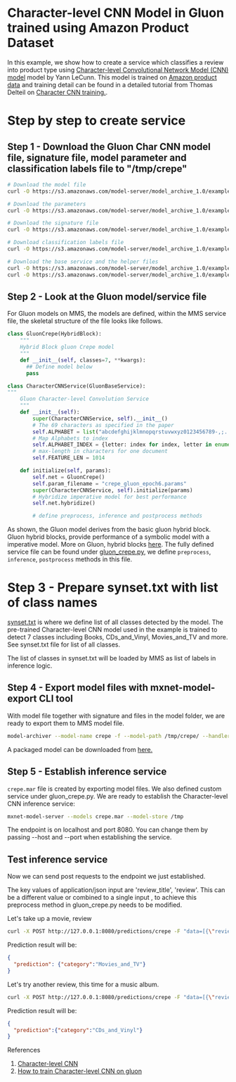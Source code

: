 # Character-level CNN Model in Gluon trained using Amazon Product Dataset

In this example, we show how to create a service which classifies a review into product type using [Character-level Convolutional Network Model (CNN) model](https://papers.nips.cc/paper/5782-character-level-convolutional-networks-for-text-classification.pdf) model by Yann LeCunn. This model is trained on [Amazon product data](http://jmcauley.ucsd.edu/data/amazon/) and training detail can be found in a detailed tutorial from Thomas Delteil on [Character CNN training.](https://github.com/ThomasDelteil/CNN_NLP_MXNet).


# Step by step to create service

## Step 1 - Download the Gluon Char CNN model file, signature file, model parameter and classification labels file to "/tmp/crepe"

```bash
# Download the model file
curl -O https://s3.amazonaws.com/model-server/model_archive_1.0/examples/mms-char-cnn-files/gluon_crepe.py

# Download the parameters
curl -O https://s3.amazonaws.com/model-server/model_archive_1.0/examples/mms-char-cnn-files/crepe_gluon_epoch6.params

# Download the signature file
curl -O https://s3.amazonaws.com/model-server/model_archive_1.0/examples/mms-char-cnn-files/signature.json

# Download classification labels file
curl -O https://s3.amazonaws.com/model-server/model_archive_1.0/examples/mms-char-cnn-files/synset.txt

# Download the base service and the helper files
curl -O https://s3.amazonaws.com/model-server/model_archive_1.0/examples/mms-char-cnn-files/gluon_base_service.py
curl -O https://s3.amazonaws.com/model-server/model_archive_1.0/examples/mms-char-cnn-files/ndarray.py
```

## Step 2 - Look at the Gluon model/service  file

For Gluon models on MMS, the models are defined, within the MMS service file, the skeletal structure of the file looks like follows.

```python
class GluonCrepe(HybridBlock):
    """
    Hybrid Block gluon Crepe model
    """
    def __init__(self, classes=7, **kwargs):
      ## Define model below
      pass

class CharacterCNNService(GluonBaseService):
"""
    Gluon Character-level Convolution Service
    """
    def __init__(self):
        super(CharacterCNNService, self).__init__()    
        # The 69 characters as specified in the paper
        self.ALPHABET = list("abcdefghijklmnopqrstuvwxyz0123456789-,;.!?:'\"/\\|_@#$%^&*~`+ =<>()[]{}")
        # Map Alphabets to index
        self.ALPHABET_INDEX = {letter: index for index, letter in enumerate(self.ALPHABET)}
        # max-length in characters for one document
        self.FEATURE_LEN = 1014

    def initialize(self, params):
        self.net = GluonCrepe()
        self.param_filename = "crepe_gluon_epoch6.params"
        super(CharacterCNNService, self).initialize(params)
        # Hybridize imperative model for best performance
        self.net.hybridize()

        # define preprocess, inference and postprocess methods
```

As shown, the Gluon model derives from the basic gluon hybrid block. Gluon hybrid blocks, provide performance of a symbolic model with a imperative model. More on Gluon, hybrid blocks [here](https://gluon.mxnet.io/chapter07_distributed-learning/hybridize.html).
The fully defined service file can be found under [gluon_crepe.py](gluon_crepe.py), we define `preprocess`, `inference`, `postprocess` methods in this file.

# Step 3 - Prepare synset.txt with list of class names

[synset.txt](synset.txt) is where we define list of all classes detected by the model. The pre-trained Character-level CNN model used in the example is trained to detect 7 classes including Books, CDs_and_Vinyl, Movies_and_TV and more. See synset.txt file for list of all classes.

The list of classes in synset.txt will be loaded by MMS as list of labels in inference logic.


## Step 4 - Export model files with mxnet-model-export CLI tool

With model file together with signature and  files in the model folder, we are ready to export them to MMS model file.

```bash
model-archiver --model-name crepe -f --model-path /tmp/crepe/ --handler gluon_crepe:crepe_inference --runtime python --export-path /tmp
```

A packaged model can be downloaded from [here.](https://s3.amazonaws.com/model-server/model_archive_1.0/examples/mms-char-cnn-files/crepe.mar)

## Step 5 - Establish inference service

`crepe.mar` file is created by exporting model files. We also defined custom service under gluon_crepe.py. We are ready to establish the Character-level CNN inference service:

```bash
mxnet-model-server --models crepe.mar --model-store /tmp
```

The endpoint is on localhost and port 8080. You can change them by passing --host and --port when establishing the service.

## Test inference service

Now we can send post requests to the endpoint we just established.


The key values of application/json input are 'review_title', 'review'. This can be a different value or combined to a single input , to achieve this preprocess method in gluon_crepe.py needs to be modified.

Let's take up a movie, review

```bash
curl -X POST http://127.0.0.1:8080/predictions/crepe -F "data=[{\"review_title\":\"Inception is the best\",\"review\": \"great direction and story\"}]"
```
Prediction result will be:

```json
{
  "prediction": {"category":"Movies_and_TV"}
}
```

Let's try another review, this time for a music album.

```bash
curl -X POST http://127.0.0.1:8080/predictions/crepe -F "data=[{\"review_title\":\"fantastic quality\",\"review\": \"quality sound playback\"}]"
```

Prediction result will be:

```json
{
  "prediction":{"category":"CDs_and_Vinyl"}
}
```

References
1. [Character-level CNN](https://papers.nips.cc/paper/5782-character-level-convolutional-networks-for-text-classification.pdf)
2. [How to train Character-level CNN on gluon](https://github.com/ThomasDelteil/CNN_NLP_MXNet)
